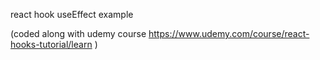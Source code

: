 react hook useEffect example 

(coded along with udemy course
https://www.udemy.com/course/react-hooks-tutorial/learn )
